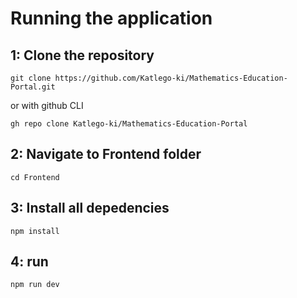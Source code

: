 # Running the application
## 1: Clone the repository
```
git clone https://github.com/Katlego-ki/Mathematics-Education-Portal.git
```
or with github CLI
```
gh repo clone Katlego-ki/Mathematics-Education-Portal
```
## 2: Navigate to Frontend folder
```
cd Frontend
```

## 3: Install all depedencies
```
npm install
```

## 4: run
```
npm run dev
```
